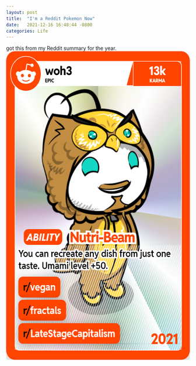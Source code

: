 ```yaml
---
layout: post
title:  "I'm a Reddit Pokemon Now"
date:   2021-12-16 16:48:44 -0800
categories: Life
---
```

got this from my Reddit summary for the year. 
<br clear="all">
<img src="../images/card_wrapped_reddit14.png" width="573" height="843" alt="">

 

